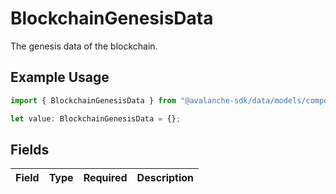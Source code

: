 # BlockchainGenesisData

The genesis data of the blockchain.

## Example Usage

```typescript
import { BlockchainGenesisData } from "@avalanche-sdk/data/models/components";

let value: BlockchainGenesisData = {};
```

## Fields

| Field       | Type        | Required    | Description |
| ----------- | ----------- | ----------- | ----------- |